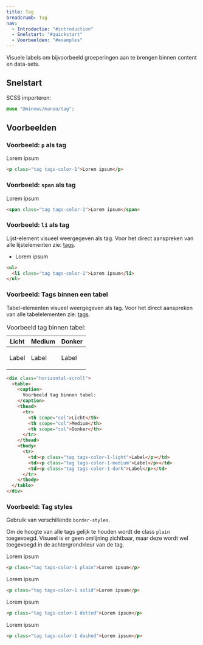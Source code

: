 ```yaml
---
title: Tag
breadcrumb: Tag
nav:
  - Introductie: "#introduction"
  - Snelstart: "#quickstart"
  - Voorbeelden: "#examples"
---
```


<p class="introduction">Visuele labels om bijvoorbeeld groeperingen aan te brengen binnen content en
data-sets.</p>

<h2 id="quickstart">Snelstart</h2>

SCSS importeren:

```scss
@use "@minvws/manon/tag";
```

<h2 id="examples">Voorbeelden</h2>

### Voorbeeld: `p` als tag

<p class="tag tags-color-1">Lorem ipsum</p>

```html
<p class="tag tags-color-1">Lorem ipsum</p>
```

### Voorbeeld: `span` als tag

<span class="tag tags-color-1">Lorem ipsum</span>

```html
<span class="tag tags-color-1">Lorem ipsum</span>
```

### Voorbeeld: `li` als tag

Lijst-element visueel weergegeven als tag. Voor het direct aanspreken van alle
lijstelementen zie: [tags](/tags).

<ul>
  <li class="tag tags-color-1">Lorem ipsum</li>
</ul>

```html
<ul>
  <li class="tag tags-color-1">Lorem ipsum</li>
</ul>
```

### Voorbeeld: Tags binnen een tabel

Tabel-elementen visueel weergegeven als tag. Voor het direct aanspreken van alle
tabelelementen zie: [tags](/tags).

<div class="horizontal-scroll">
  <table>
    <caption>Voorbeeld tag binnen tabel:</caption>
    <thead>
      <tr>
        <th scope="col">Licht</th>
        <th scope="col">Medium</th>
        <th scope="col">Donker</th>
      </tr>
    </thead>
    <tbody>
      <tr>
        <td><p class="tag tags-color-1-light">Label</p></td>
        <td><p class="tag tags-color-1-medium">Label</p></td>
        <td><p class="tag tags-color-1-dark">Label</p></td>
      </tr>
    </tbody>
  </table>
</div>

```html
<div class="horizontal-scroll">
  <table>
    <caption>
      Voorbeeld tag binnen tabel:
    </caption>
    <thead>
      <tr>
        <th scope="col">Licht</th>
        <th scope="col">Medium</th>
        <th scope="col">Donker</th>
      </tr>
    </thead>
    <tbody>
      <tr>
        <td><p class="tag tags-color-1-light">Label</p></td>
        <td><p class="tag tags-color-1-medium">Label</p></td>
        <td><p class="tag tags-color-1-dark">Label</p></td>
      </tr>
    </tbody>
  </table>
</div>
```

### Voorbeeld: Tag styles

Gebruik van verschillende `border-styles`.

Om de hoogte van alle tags gelijk te houden wordt de class `plain` toegevoegd.
Visueel is er geen omlijning zichtbaar, maar deze wordt wel toegevoegd in de
achtergrondkleur van de tag.

<p class="tag tags-color-1 plain">Lorem ipsum</p>

```html
<p class="tag tags-color-1 plain">Lorem ipsum</p>
```

<p class="tag tags-color-1 solid">Lorem ipsum</p>

```html
<p class="tag tags-color-1 solid">Lorem ipsum</p>
```

<p class="tag tags-color-1 dotted">Lorem ipsum</p>

```html
<p class="tag tags-color-1 dotted">Lorem ipsum</p>
```

<p class="tag tags-color-1 dashed">Lorem ipsum</p>

```html
<p class="tag tags-color-1 dashed">Lorem ipsum</p>
```
